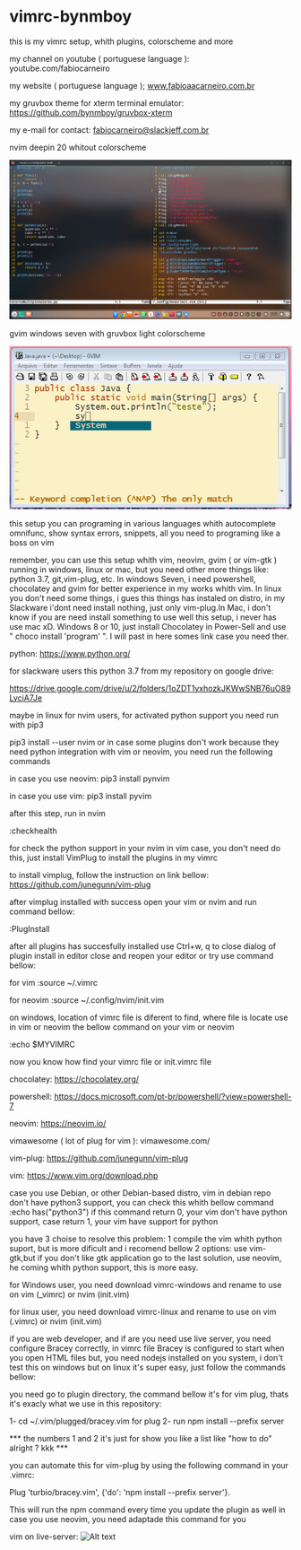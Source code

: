 # vimrc-bynmboy
this is my vimrc setup, whith plugins, colorscheme and more

my channel on youtube ( portuguese language ):
youtube.com/fabiocarneiro

my website ( portuguese language );
www.fabioaacarneiro.com.br

my gruvbox theme for xterm terminal emulator:
https://github.com/bynmboy/gruvbox-xterm

my e-mail for contact:
fabiocarneiro@slackjeff.com.br

nvim deepin 20 whitout colorscheme

![Alt text](https://github.com/bynmboy/vimrc-bynmboy/blob/master/vim.png)


gvim windows seven with gruvbox light colorscheme

![Alt text](https://github.com/bynmboy/vimrc-bynmboy/blob/master/gvim.PNG)


this setup you can programing in various languages whith autocomplete
omnifunc, show syntax errors, snippets, all you need to programing like a boss on vim

remember, you can use this setup whith vim, neovim, gvim ( or vim-gtk )
running in windows, linux or mac, but you need other more things like:
python 3.7, git,vim-plug, etc. In windows Seven, i need powershell,
chocolatey and gvim for better experience in my works whith vim.
In linux you don't need some things, i gues this things has instaled on distro,
in my Slackware i'dont need install nothing, just only vim-plug.In Mac, 
i don't know if you are need install something to use well this setup, 
i never has use mac xD. Windows 8 or 10, just install Chocolatey in Power-Sell and
use " choco install 'program' ". I will past in here somes link case you need ther.

python:
https://www.python.org/

for slackware users this python 3.7 from my repository on google drive:

https://drive.google.com/drive/u/2/folders/1oZDT1yxhozkJKWwSNB76uO89LyciA7Je

maybe in linux for nvim users, for activated python support
you need run with pip3

pip3 install --user nvim
or in case some plugins don't work because they need python integration with
vim or neovim, you need run the following commands

in case you use neovim:
pip3 install pynvim

in case you use vim:
pip3 install pyvim

after this step, run in nvim 

:checkhealth 

for check the python support in your nvim
in vim case, you don't need do this, just
install VimPlug to install the plugins in
my vimrc

to install vimplug, follow the instruction on link bellow:
https://github.com/junegunn/vim-plug

after vimplug installed with success open your vim or nvim
and run command bellow:

:PlugInstall

after all plugins has succesfully installed
use Ctrl+w, q  to close dialog of plugin install in editor
close and reopen your editor or try use command bellow:

for vim
:source ~/.vimrc

for neovim
:source ~/.config/nvim/init.vim

on windows, location of vimrc file is diferent to find,
where file is locate use in vim or neovim the bellow command
on your vim or neovim

:echo $MYVIMRC

now you know how find your vimrc file or init.vimrc file

chocolatey:
https://chocolatey.org/

powershell:
https://docs.microsoft.com/pt-br/powershell/?view=powershell-7

neovim:
https://neovim.io/

vimawesome ( lot of plug for vim ):
vimawesome.com/

vim-plug:
https://github.com/junegunn/vim-plug

vim:
https://www.vim.org/download.php

case you use Debian, or other Debian-based distro, vim in debian repo
don't have python3 support, you can check this whith bellow command
:echo has("python3")
if this command return 0, your vim don't have python support,
case return 1, your vim have support for python

you have 3 choise to resolve this problem:
1 compile the vim whith python suport, but is more dificult
and i recomend bellow 2 options:
use vim-gtk,but if you don't like gtk application go to
the last solution, use neovim, he coming whith python support,
this is more easy.

for Windows user, you need download vimrc-windows and rename 
to use on vim (_vimrc) or nvim (init.vim)

for linux user, you need download vimrc-linux and rename to
use on vim (.vimrc) or nvim (init.vim)

if you are web developer, and if are you need use live server, you need configure Bracey correctly,
in vimrc file Bracey is configured to start when you open HTML files
but, you need nodejs installed on you system, i don't test this on windows
but on linux it's super easy, just follow the commands bellow:

you need go to plugin directory, the command bellow it's for vim plug, thats it's exacly what
we use in this repository:

1- cd ~/.vim/plugged/bracey.vim for plug
2- run npm install --prefix server

*** the numbers 1 and 2 it's just for show you like a list like "how to do" alright ? kkk ***

you can automate this for vim-plug by using the following command in your .vimrc:

Plug 'turbio/bracey.vim', {'do': 'npm install --prefix server'}. 

This will run the npm command every time you update the plugin as well
in case you use neovim, you need adaptade this command for you

vim on live-server:
![Alt text](https://github.com/bynmboy/vimrc-bynmboy/blob/master/gitpic.png)


